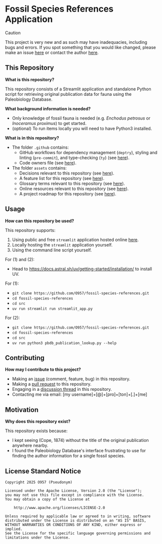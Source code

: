 # Fossil Species References Application

> [!CAUTION]
>
> This project is very new and as such may have inadequacies, including bugs and errors. If you spot something that you would like changed, please make an issue [here](https://github.com/O957/fossil-species-references/issues) or contact the author [here](https://o957.github.io/#contact-information).

## This Repository

__What is this repository?__

This repository consists of a Streamlit application and standalone Python script for retrieving original publication data for fauna using the Paleobiology Database.

__What background information is needed?__

* Only knowledge of fossil fauna is needed (e.g. _Enchodus petrosus_ or _Inoceramus proximus_) to get started.
* (optional) To run items locally you will need to have Python3 installed.

__What is in this repository?__

* The folder `.github` contains:
  * GitHub workflows for dependency management (`deptry`), styling and linting (`pre-commit`), and type-checking (`ty`) (see [here]()).
  * Code owners file (see [here]()).
* The folder `assets` contains:
  * Decisions relevant to this repository (see [here]()).
  * A feature list for this repository (see [here]()).
  * Glossary terms relevant to this repository (see [here]()).
  * Online resources relevant to this repository (see [here]()).
  * A project roadmap for this repository (see [here]()).

## Usage

__How can this repository be used?__

This repository supports:

1. Using public and free `streamlit` application hosted online [here]().
2. Locally hosting the `streamlit` application yourself.
3. Using the command line script yourself.

For (1) and (2):

* Head to <https://docs.astral.sh/uv/getting-started/installation/> to install UV.

For (1):

* `git clone https://github.com/O957/fossil-species-references.git`
* `cd fossil-species-references`
* `cd src`
* `uv run streamlit run streamlit_app.py`

For (2):

* `git clone https://github.com/O957/fossil-species-references.git`
* `cd fossil-species-references`
* `cd src`
* `uv run python3 pbdb_publication_lookup.py --help`


## Contributing

__How may I contribute to this project?__

* Making an [issue](https://github.com/O957/fossil-species-references/issues) (comment, feature, bug) in this repository.
* Making a [pull request](https://github.com/O957/fossil-species-references/pulls) to this repository.
* Engaging in a [discussion thread](https://github.com/O957/fossil-species-references/discussions) in this repository.
* Contacting me via email: [my username]+[@]+[pro]+[ton]+[.]+[me]

## Motivation

__Why does this repository exist?__

This repository exists because:

* I kept seeing (Cope, 1874) without the title of the original publication anywhere nearby.
* I found the Paleobiology Database's interface frustrating to use for finding the author information for a single fossil species.


## License Standard Notice

```
Copyright 2025 O957 (Pseudonym)

Licensed under the Apache License, Version 2.0 (the "License");
you may not use this file except in compliance with the License.
You may obtain a copy of the License at

    http://www.apache.org/licenses/LICENSE-2.0

Unless required by applicable law or agreed to in writing, software
distributed under the License is distributed on an "AS IS" BASIS,
WITHOUT WARRANTIES OR CONDITIONS OF ANY KIND, either express or implied.
See the License for the specific language governing permissions and
limitations under the License.
```
